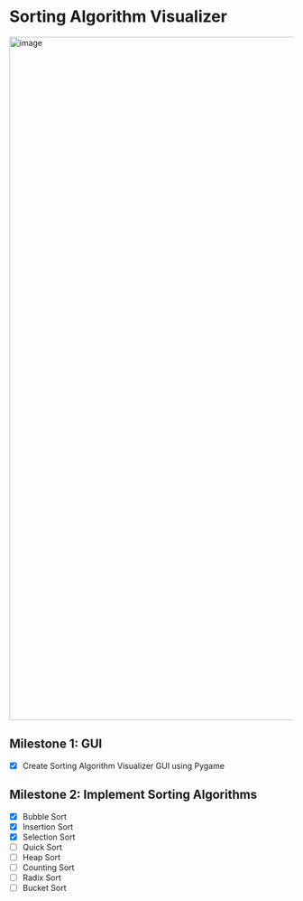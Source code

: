 # Sorting Algorithm Visualizer
<img width="1210" alt="image" src="https://user-images.githubusercontent.com/69672705/200467571-e31ab02d-412a-4c47-abf2-807db322c676.png">

## Milestone 1: GUI
- [x] Create Sorting Algorithm Visualizer GUI using Pygame

## Milestone 2: Implement Sorting Algorithms
- [x] Bubble Sort
- [x] Insertion Sort
- [x] Selection Sort
- [ ] Quick Sort
- [ ] Heap Sort
- [ ] Counting Sort
- [ ] Radix Sort
- [ ] Bucket Sort
